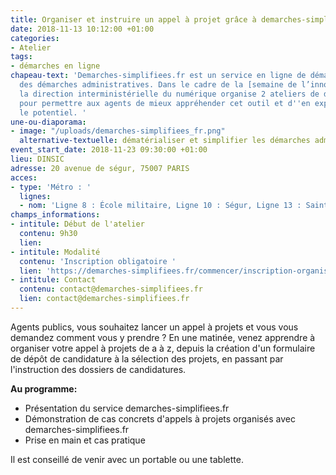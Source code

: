 ```yaml
---
title: Organiser et instruire un appel à projet grâce à demarches-simplifiees.fr
date: 2018-11-13 10:12:00 +01:00
categories:
- Atelier
tags:
- démarches en ligne
chapeau-text: 'Demarches-simplifiees.fr est un service en ligne de dématérialisation
  des démarches administratives. Dans le cadre de la [semaine de l’innovation publique](http://www.modernisation.gouv.fr/la-semaine-de-linnovation-publique){:target="_blank"},
  la direction interministérielle du numérique organise 2 ateliers de découverte-formation
  pour permettre aux agents de mieux appréhender cet outil et d''en exploiter tout
  le potentiel. '
une-ou-diaporama:
- image: "/uploads/demarches-simplifiees_fr.png"
  alternative-textuelle: dématérialiser et simplifier les démarches administratives
event_start_date: 2018-11-23 09:30:00 +01:00
lieu: DINSIC
adresse: 20 avenue de ségur, 75007 PARIS
acces:
- type: 'Métro : '
  lignes:
  - nom: 'Ligne 8 : École militaire, Ligne 10 : Ségur, Ligne 13 : Saint-François-Xavier'
champs_informations:
- intitule: Début de l'atelier
  contenu: 9h30
  lien: 
- intitule: Modalité
  contenu: 'Inscription obligatoire '
  lien: 'https://demarches-simplifiees.fr/commencer/inscription-organisation-appelaprojet '
- intitule: Contact
  contenu: contact@demarches-simplifiees.fr
  lien: contact@demarches-simplifiees.fr
---
```


Agents publics, vous souhaitez lancer un appel à projets et vous vous demandez comment vous y prendre ? En une matinée, venez apprendre à organiser votre appel à projets de a à z, depuis la création d'un formulaire de dépôt de candidature à la sélection des projets, en passant par l'instruction des dossiers de candidatures.    

**Au programme:**

* Présentation du service demarches-simplifiees.fr
* Démonstration de cas concrets d'appels à projets organisés avec demarches-simplifiees.fr
* Prise en main et cas pratique

Il est conseillé de venir avec un portable ou une tablette.

